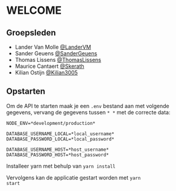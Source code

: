 # WELCOME

## Groepsleden

- Lander Van Molle [@LanderVM](https://github.com/LanderVM)
- Sander Geuens [@SanderGeuens](https://github.com/SanderGeuens)
- Thomas Lissens [@ThomasLissens](https://github.com/ThomasLissens)
- Maurice Cantaert [@Skerath](https://github.com/Skerath)
- Kilian Ostijn [@Kilian3005](https://github.com/Kilian3005)

## Opstarten

Om de API te starten maak je een `.env` bestand aan met volgende gegevens, vervang de gegevens tussen `* *` met de correcte data:

```
NODE_ENV=*development/production*

DATABASE_USERNAME_LOCAL=*local_username*
DATABASE_PASSWORD_LOCAL=*local_password*

DATABASE_USERNAME_HOST=*host_username*
DATABASE_PASSWORD_HOST=*host_password*
```

Installeer yarn met behulp van <code>yarn install</code>

Vervolgens kan de applicatie gestart worden met <code>yarn start</code>
